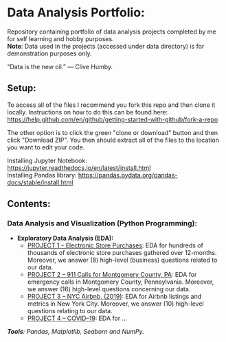 # Data Analysis Portfolio:
Repository containing portfolio of data analysis projects completed by me for self learning and hobby purposes. <br>
**Note**: Data used in the projects (accessed under data directory) is for demonstration purposes only.

“Data is the new oil.” — Clive Humby.

## Setup:
To access all of the files I recommend you fork this repo and then clone it locally. Instructions on how to do this can be found here: https://help.github.com/en/github/getting-started-with-github/fork-a-repo

The other option is to click the green "clone or download" button and then click "Download ZIP". You then should extract all of the files to the location you want to edit your code.

Installing Jupyter Notebook: https://jupyter.readthedocs.io/en/latest/install.html <br>
Installing Pandas library: https://pandas.pydata.org/pandas-docs/stable/install.html

## Contents:
### Data Analysis and Visualization (Python Programming):
- **Exploratory Data Analysis (EDA):**
  - [PROJECT 1 – Electronic Store Purchases](https://github.com/AbubakerOsman7/Data-Analysis-Projects/blob/master/Electronic_Store_Purchases.ipynb): EDA for hundreds of thousands of electronic store purchases gathered over 12-months. Moreover, we answer (8) high-level (business) questions related to our data.
  - [PROJECT 2 – 911 Calls for Montgomery County, PA](https://github.com/AbubakerOsman7/Data-Analysis-Projects/blob/master/911_Calls.ipynb): EDA for emergency calls in Montgomery County, Pennsylvania. Moreover, we answer (16) high-level questions concerning our data.
  - [PROJECT 3 – NYC Airbnb, (2019)](https://github.com/AbubakerOsman7/Data-Analysis-Projects/blob/master/NYC_Airbnb.ipynb): EDA for Airbnb listings and metrics in New York City. Moreover, we answer (10) high-level questions relating to our data.
  - [PROJECT 4 – COVID–19](https://github.com/AbubakerOsman7/Data-Analysis-Projects/blob/master/NYC_Airbnb.ipynb): EDA for ...
  
_**Tools**: Pandas, Matplotlib, Seaborn and NumPy._
#

